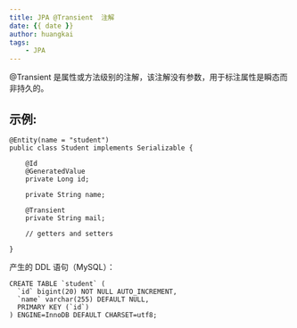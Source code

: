 ```yaml
---
title: JPA @Transient  注解
date: {{ date }}
author: huangkai
tags: 
	- JPA
---
```

@Transient 是属性或方法级别的注解，该注解没有参数，用于标注属性是瞬态而非持久的。


## 示例: ##
```
@Entity(name = "student")
public class Student implements Serializable {
    
    @Id
    @GeneratedValue
    private Long id;
    
    private String name;
    
    @Transient
    private String mail;
    
    // getters and setters
    
}
```

产生的 DDL 语句（MySQL）：
```
CREATE TABLE `student` (
  `id` bigint(20) NOT NULL AUTO_INCREMENT,
  `name` varchar(255) DEFAULT NULL,
  PRIMARY KEY (`id`)
) ENGINE=InnoDB DEFAULT CHARSET=utf8;
```
